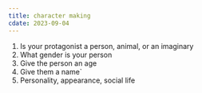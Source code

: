 ```yaml
---
title: character making
cdate: 2023-09-04
---
```


1. Is your protagonist a person, animal, or an imaginary
2. What gender is your person
3. Give the person an age
4. Give them a name`
5. Personality, appearance, social life
